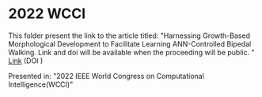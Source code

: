 # 2022 WCCI

This folder present the link to the article titled: "Harnessing Growth-Based Morphological Development to Facilitate Learning ANN-Controlled Bipedal Walking.
Link and doi will be available when the proceeding will be public.
" [Link]() (DOI )

Presented in: "2022 IEEE World Congress on Computational Intelligence(WCCI)"




